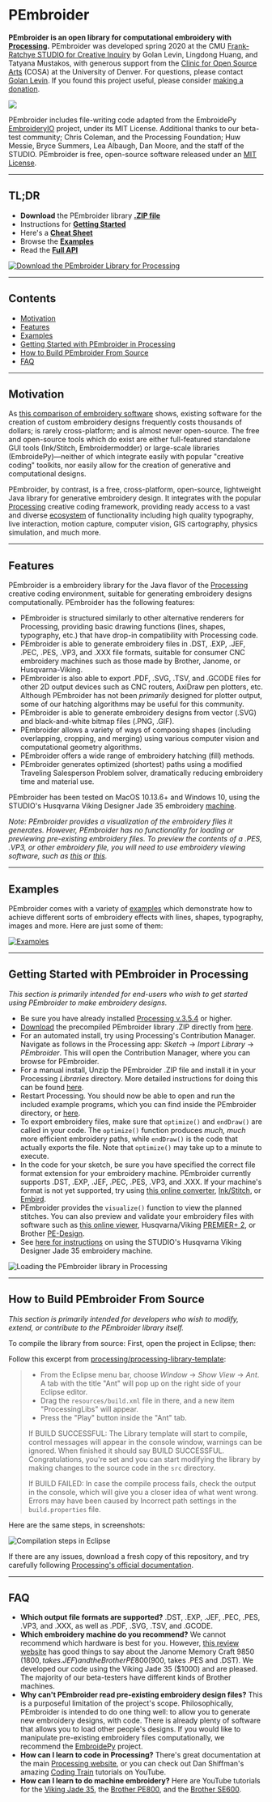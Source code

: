 # PEmbroider

**PEmbroider is an open library for computational embroidery with [Processing](http://processing.org).** PEmbroider was developed spring 2020 at the CMU [Frank-Ratchye STUDIO for Creative Inquiry](http://studioforcreativeinquiry.org) by Golan Levin, Lingdong Huang, and Tatyana Mustakos, with generous support from the [Clinic for Open Source Arts](https://www.du.edu/ahss/opensourcearts/) (COSA) at the University of Denver. For questions, please contact [Golan Levin](https://twitter.com/golan). If you found this project useful, please consider [making a donation](https://studioforcreativeinquiry.org/donate).

![](images/cosa-and-sfci-logos.jpg)

PEmbroider includes file-writing code adapted from the EmbroidePy [EmbroideryIO](https://github.com/EmbroidePy/EmbroideryIO) project, under its MIT License. Additional thanks to our beta-test community; Chris Coleman, and the Processing Foundation; Huw Messie, Bryce Summers, Lea Albaugh, Dan Moore, and the staff of the STUDIO. PEmbroider is free, open-source software released under an [MIT License](license.txt).

---
## TL;DR

* **Download** the PEmbroider library [**.ZIP file**](distribution/PEmbroider/download/Pembroider.zip)
* Instructions for [**Getting Started**](#getting-started-with-pembroider-in-processing)
* Here's a [**Cheat Sheet**](PEmbroider_Cheat_Sheet.md) 
* Browse the [**Examples**](examples/README.md)
* Read the [**Full API**](API.md)

[![Download the PEmbroider Library for Processing](images/download_pembroider.jpg)](distribution/PEmbroider/download/Pembroider.zip)


---
## Contents

* [Motivation](#motivation)
* [Features](#features)
* [Examples](#examples)
* [Getting Started with PEmbroider in Processing](#getting-started-with-pembroider-in-processing)
* [How to Build PEmbroider From Source](#how-to-build-pembroider-from-source)
* [FAQ](#faq)


---
## Motivation

As [this comparison of embroidery software](https://en.wikipedia.org/wiki/Comparison_of_embroidery_software) shows, existing software for the creation of custom embroidery designs frequently costs thousands of dollars; is rarely cross-platform; and is almost never open-source. The free and open-source tools which do exist are either full-featured standalone GUI tools (Ink/Stitch, Embroidermodder) or large-scale libraries (EmbroidePy)—neither of which integrate easily with popular "creative coding" toolkits, nor easily allow for the creation of generative and computational designs. 

PEmbroider, by contrast, is a free, cross-platform, open-source, lightweight Java library for generative embroidery design. It integrates with the popular [Processing](http://processing.org) creative coding framework, providing ready access to a vast and diverse [ecosystem](https://processing.org/reference/libraries/) of functionality including high quality typography, live interaction, motion capture, computer vision, GIS cartography, physics simulation, and much more.


---
## Features

PEmbroider is a embroidery library for the Java flavor of the [Processing](http://processing.org) creative coding environment, suitable for generating embroidery designs computationally. PEmbroider has the following features:

* PEmbroider is structured similarly to other alternative renderers for Processing, providing basic drawing functions (lines, shapes, typography, etc.) that have drop-in compatibility with Processing code. 
* PEmbroider is able to generate embroidery files in .DST, .EXP, .JEF, .PEC, .PES, .VP3, and .XXX file formats, suitable for consumer CNC embroidery machines such as those made by Brother, Janome, or Husqvarna-Viking. 
* PEmbroider is also able to export .PDF, .SVG, .TSV, and .GCODE files for other 2D output devices such as CNC routers, AxiDraw pen plotters, etc. Although PEmbroider has not been *primarily* designed for plotter output, some of our hatching algorithms may be useful for this community.
* PEmbroider is able to generate embroidery designs from vector (.SVG) and black-and-white bitmap files (.PNG, .GIF). 
* PEmbroider allows a variety of ways of composing shapes (including overlapping, cropping, and merging) using various computer vision and computational geometry algorithms.
* PEmbroider offers a wide range of embroidery hatching (fill) methods.
* PEmbroider generates optimized (shortest) paths using a modified Traveling Salesperson Problem solver, dramatically reducing embroidery time and material use.

PEmbroider has been tested on MacOS 10.13.6+ and Windows 10, using the STUDIO's Husqvarna Viking Designer Jade 35 embroidery [machine](https://github.com/CreativeInquiry/STUDIO-Embroidery-Machine).

*Note: PEmbroider provides a visualization of the embroidery files it generates. However, PEmbroider has no functionality for loading or previewing pre-existing embroidery files. To preview the contents of a .PES, .VP3, or other embroidery file, you will need to use embroidery viewing software, such as [this](https://htmtopdf.herokuapp.com/embroidery/) or [this](http://www.husqvarnaviking.com/en-US/Support/Complimentary-Software).*


---
## Examples

PEmbroider comes with a variety of [examples](examples/README.md) which demonstrate how to achieve different sorts of embroidery effects with lines, shapes, typography, images and more. Here are just some of them:

[![Examples](images/examples_photo.jpg)](examples/README.md)


---
## Getting Started with PEmbroider in Processing

*This section is primarily intended for end-users who wish to get started using PEmbroider to make embroidery designs.* 

* Be sure you have already installed [Processing v.3.5.4](http://processing.org) or higher. 
* [Download](https://github.com/CreativeInquiry/PEmbroider/blob/master/distribution/PEmbroider/download/Pembroider.zip) the precompiled PEmbroider library .ZIP directly from [here](https://github.com/CreativeInquiry/PEmbroider/blob/master/distribution/PEmbroider/download/Pembroider.zip). 
* For an automated install, try using Processing's Contribution Manager. Navigate as follows in the Processing app: *Sketch* → *Import Library* → *PEmbroider*. This will open the Contribution Manager, where you can browse for PEmbroider.
* For a manual install, Unzip the PEmbroider .ZIP file and install it in your Processing *Libraries* directory. More detailed instructions for doing this can be found [here](https://github.com/processing/processing/wiki/How-to-Install-a-Contributed-Library).
* Restart Processing. You should now be able to open and run the included example programs, which you can find inside the PEmbroider directory, or [here](examples/README.md).
* To export embroidery files, make sure that `optimize()` and `endDraw()` are called in your code. The `optimize()` function produces *much, much* more efficient embroidery paths, while `endDraw()` is the code that actually exports the file. Note that `optimize()` may take up to a minute to execute. 
* In the code for your sketch, be sure you have specified the correct file format extension for your embroidery machine. PEmbroider currently supports .DST, .EXP, .JEF, .PEC, .PES, .VP3, and .XXX. If your machine's format is not yet supported, try using [this online converter](https://htmtopdf.herokuapp.com/embroidery/), [Ink/Stitch](https://inkstitch.org/), or [Embird](https://www.embird.net/).
* PEmbroider provides the `visualize()` function to view the planned stitches. You can also preview and validate your embroidery files with software such as [this online viewer](https://htmtopdf.herokuapp.com/embroidery/), Husqvarna/Viking [PREMIER+ 2](http://www.husqvarnaviking.com/en-US/Support/Complimentary-Software), or Brother [PE-Design](http://www.brother.com/common/hsm/ped10/ped10trial.html).
* See [here for instructions](https://github.com/CreativeInquiry/STUDIO-Embroidery-Machine) on using the STUDIO's Husqvarna Viking Designer Jade 35 embroidery machine.

![Loading the PEmbroider library in Processing](images/library_in_processing.jpg)


---
## How to Build PEmbroider From Source

*This section is primarily intended for developers who wish to modify, extend, or contribute to the PEmbroider library itself.* 

To compile the library from source: First, open the project in Eclipse; then:

Follow this excerpt from [processing/processing-library-template](https://github.com/processing/processing-library-template):
 
> * From the Eclipse menu bar, choose *Window* → *Show View* → *Ant*. A tab with the title "Ant" will pop up on the right side of your Eclipse editor.
> * Drag the `resources/build.xml` file in there, and a new item "ProcessingLibs" will appear.
> * Press the "Play" button inside the "Ant" tab.
> 
> If BUILD SUCCESSFUL: The Library template will start to compile, control messages will appear in the console window, warnings can be ignored. When finished it should say BUILD SUCCESSFUL. Congratulations, you're set and you can start modifying the library by making changes to the source code in the `src` directory.
> 
> If BUILD FAILED: In case the compile process fails, check the output in the console, which will give you a closer idea of what went wrong. Errors may have been caused by Incorrect path settings in the `build.properties` file.

Here are the same steps, in screenshots:

![Compilation steps in Eclipse](images/eclipse_steps.png)

If there are any issues, download a fresh copy of this repository, and try carefully following [Processing's official documentation](https://github.com/processing/processing-library-template).


---
## FAQ

* **Which output file formats are supported?** .DST, .EXP, .JEF, .PEC, .PES, .VP3, and .XXX, as well as .PDF, .SVG, .TSV, and .GCODE.
* **Which embroidery machine do you recommend?** We cannot recommend which hardware is best for you. However, [this review website](https://bestreviews.com/best-embroidery-machines) has good things to say about the Janome Memory Craft 9850 ($1800, takes .JEF) and the Brother PE800 ($900, takes .PES and .DST). We developed our code using the Viking Jade 35 ($1000) and are pleased. The majority of our beta-testers have different kinds of Brother machines.
* **Why can't PEmbroider read pre-existing embroidery design files?** This is a purposeful limitation of the project's scope. Philosophically, PEmbroider is intended to do one thing well: to allow you to generate new embroidery designs, with code. There is already plenty of software that allows you to load other people's designs. If you would like to manipulate pre-existing embroidery files computationally, we recommend the [EmbroidePy](https://github.com/EmbroidePy/) project.
* **How can I learn to code in Processing?** There's great documentation at the main [Processing website](http://processing.org), or you can check out Dan Shiffman's amazing [Coding Train](https://www.youtube.com/channel/UCvjgXvBlbQiydffZU7m1_aw) tutorials on YouTube. 
* **How can I learn to do machine embroidery?** Here are YouTube tutorials for the [Viking Jade 35](https://www.youtube.com/watch?v=h_uhV8DiyXI), the [Brother PE800](https://www.youtube.com/watch?v=DfpJXuBeEPM), and the [Brother SE600](https://www.youtube.com/watch?v=N0yPILKhHVc).
 
